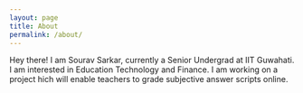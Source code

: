 ```yaml
---
layout: page
title: About
permalink: /about/
---
```


Hey there! I am Sourav Sarkar, currently a Senior Undergrad at IIT Guwahati. I am interested in Education Technology and Finance. I am working on a project hich will enable teachers to grade subjective answer scripts online.
